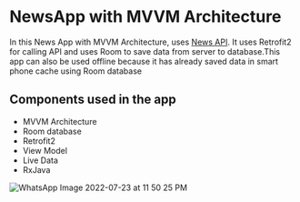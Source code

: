 # NewsApp with MVVM Architecture

In this News App with MVVM Architecture, uses [News API](https://newsapi.org/). It uses Retrofit2 for calling API and uses Room to save data from server to database.This app can also be used offline because it has already saved data in smart phone cache using Room database

## Components used in the app ##
+ MVVM Architecture
+ Room database
+ Retrofit2 
+ View Model
+ Live Data
+ RxJava



![WhatsApp Image 2022-07-23 at 11 50 25 PM](https://user-images.githubusercontent.com/100417762/180620057-8fbb21dd-25a8-47b6-b8cb-bf8574125264.jpeg)

